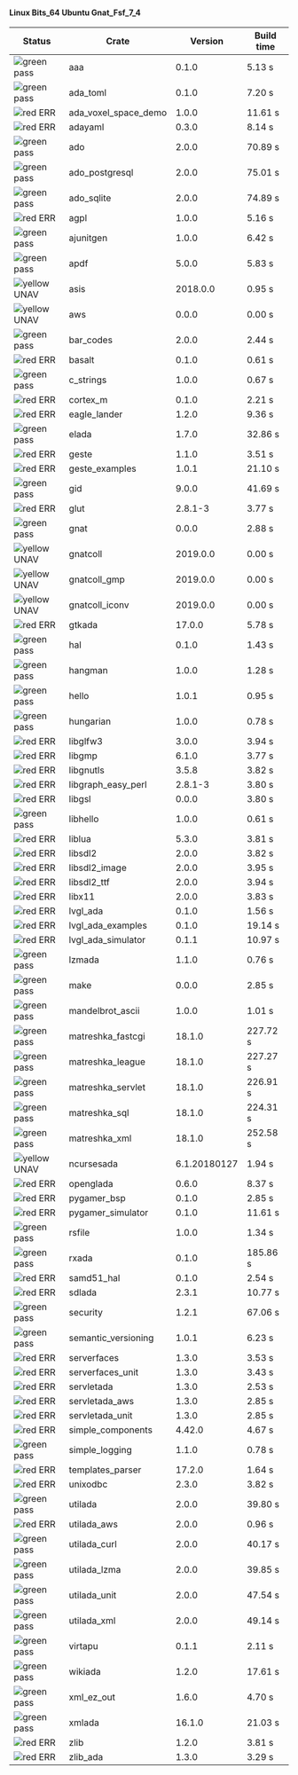 #### Linux Bits_64 Ubuntu Gnat_Fsf_7_4

| Status | Crate | Version | Build time |
| --- | --- | --- | --- |
|![green](https://placehold.it/8/00aa00/000000?text=+) pass | aaa | 0.1.0 |  5.13 s |
|![green](https://placehold.it/8/00aa00/000000?text=+) pass | ada_toml | 0.1.0 |  7.20 s |
|![red](https://placehold.it/8/ff0000/000000?text=+) ERR  | ada_voxel_space_demo | 1.0.0 |  11.61 s |
|![red](https://placehold.it/8/ff0000/000000?text=+) ERR  | adayaml | 0.3.0 |  8.14 s |
|![green](https://placehold.it/8/00aa00/000000?text=+) pass | ado | 2.0.0 |  70.89 s |
|![green](https://placehold.it/8/00aa00/000000?text=+) pass | ado_postgresql | 2.0.0 |  75.01 s |
|![green](https://placehold.it/8/00aa00/000000?text=+) pass | ado_sqlite | 2.0.0 |  74.89 s |
|![red](https://placehold.it/8/ff0000/000000?text=+) ERR  | agpl | 1.0.0 |  5.16 s |
|![green](https://placehold.it/8/00aa00/000000?text=+) pass | ajunitgen | 1.0.0 |  6.42 s |
|![green](https://placehold.it/8/00aa00/000000?text=+) pass | apdf | 5.0.0 |  5.83 s |
|![yellow](https://placehold.it/8/ffbb00/000000?text=+) UNAV | asis | 2018.0.0 |  0.95 s |
|![yellow](https://placehold.it/8/ffbb00/000000?text=+) UNAV | aws | 0.0.0 |  0.00 s |
|![green](https://placehold.it/8/00aa00/000000?text=+) pass | bar_codes | 2.0.0 |  2.44 s |
|![red](https://placehold.it/8/ff0000/000000?text=+) ERR  | basalt | 0.1.0 |  0.61 s |
|![green](https://placehold.it/8/00aa00/000000?text=+) pass | c_strings | 1.0.0 |  0.67 s |
|![red](https://placehold.it/8/ff0000/000000?text=+) ERR  | cortex_m | 0.1.0 |  2.21 s |
|![red](https://placehold.it/8/ff0000/000000?text=+) ERR  | eagle_lander | 1.2.0 |  9.36 s |
|![green](https://placehold.it/8/00aa00/000000?text=+) pass | elada | 1.7.0 |  32.86 s |
|![red](https://placehold.it/8/ff0000/000000?text=+) ERR  | geste | 1.1.0 |  3.51 s |
|![red](https://placehold.it/8/ff0000/000000?text=+) ERR  | geste_examples | 1.0.1 |  21.10 s |
|![green](https://placehold.it/8/00aa00/000000?text=+) pass | gid | 9.0.0 |  41.69 s |
|![red](https://placehold.it/8/ff0000/000000?text=+) ERR  | glut | 2.8.1-3 |  3.77 s |
|![green](https://placehold.it/8/00aa00/000000?text=+) pass | gnat | 0.0.0 |  2.88 s |
|![yellow](https://placehold.it/8/ffbb00/000000?text=+) UNAV | gnatcoll | 2019.0.0 |  0.00 s |
|![yellow](https://placehold.it/8/ffbb00/000000?text=+) UNAV | gnatcoll_gmp | 2019.0.0 |  0.00 s |
|![yellow](https://placehold.it/8/ffbb00/000000?text=+) UNAV | gnatcoll_iconv | 2019.0.0 |  0.00 s |
|![red](https://placehold.it/8/ff0000/000000?text=+) ERR  | gtkada | 17.0.0 |  5.78 s |
|![green](https://placehold.it/8/00aa00/000000?text=+) pass | hal | 0.1.0 |  1.43 s |
|![green](https://placehold.it/8/00aa00/000000?text=+) pass | hangman | 1.0.0 |  1.28 s |
|![green](https://placehold.it/8/00aa00/000000?text=+) pass | hello | 1.0.1 |  0.95 s |
|![green](https://placehold.it/8/00aa00/000000?text=+) pass | hungarian | 1.0.0 |  0.78 s |
|![red](https://placehold.it/8/ff0000/000000?text=+) ERR  | libglfw3 | 3.0.0 |  3.94 s |
|![red](https://placehold.it/8/ff0000/000000?text=+) ERR  | libgmp | 6.1.0 |  3.77 s |
|![red](https://placehold.it/8/ff0000/000000?text=+) ERR  | libgnutls | 3.5.8 |  3.82 s |
|![red](https://placehold.it/8/ff0000/000000?text=+) ERR  | libgraph_easy_perl | 2.8.1-3 |  3.80 s |
|![red](https://placehold.it/8/ff0000/000000?text=+) ERR  | libgsl | 0.0.0 |  3.80 s |
|![green](https://placehold.it/8/00aa00/000000?text=+) pass | libhello | 1.0.0 |  0.61 s |
|![red](https://placehold.it/8/ff0000/000000?text=+) ERR  | liblua | 5.3.0 |  3.81 s |
|![red](https://placehold.it/8/ff0000/000000?text=+) ERR  | libsdl2 | 2.0.0 |  3.82 s |
|![red](https://placehold.it/8/ff0000/000000?text=+) ERR  | libsdl2_image | 2.0.0 |  3.95 s |
|![red](https://placehold.it/8/ff0000/000000?text=+) ERR  | libsdl2_ttf | 2.0.0 |  3.94 s |
|![red](https://placehold.it/8/ff0000/000000?text=+) ERR  | libx11 | 2.0.0 |  3.83 s |
|![red](https://placehold.it/8/ff0000/000000?text=+) ERR  | lvgl_ada | 0.1.0 |  1.56 s |
|![red](https://placehold.it/8/ff0000/000000?text=+) ERR  | lvgl_ada_examples | 0.1.0 |  19.14 s |
|![red](https://placehold.it/8/ff0000/000000?text=+) ERR  | lvgl_ada_simulator | 0.1.1 |  10.97 s |
|![green](https://placehold.it/8/00aa00/000000?text=+) pass | lzmada | 1.1.0 |  0.76 s |
|![green](https://placehold.it/8/00aa00/000000?text=+) pass | make | 0.0.0 |  2.85 s |
|![green](https://placehold.it/8/00aa00/000000?text=+) pass | mandelbrot_ascii | 1.0.0 |  1.01 s |
|![green](https://placehold.it/8/00aa00/000000?text=+) pass | matreshka_fastcgi | 18.1.0 |  227.72 s |
|![green](https://placehold.it/8/00aa00/000000?text=+) pass | matreshka_league | 18.1.0 |  227.27 s |
|![green](https://placehold.it/8/00aa00/000000?text=+) pass | matreshka_servlet | 18.1.0 |  226.91 s |
|![green](https://placehold.it/8/00aa00/000000?text=+) pass | matreshka_sql | 18.1.0 |  224.31 s |
|![green](https://placehold.it/8/00aa00/000000?text=+) pass | matreshka_xml | 18.1.0 |  252.58 s |
|![yellow](https://placehold.it/8/ffbb00/000000?text=+) UNAV | ncursesada | 6.1.20180127 |  1.94 s |
|![red](https://placehold.it/8/ff0000/000000?text=+) ERR  | openglada | 0.6.0 |  8.37 s |
|![red](https://placehold.it/8/ff0000/000000?text=+) ERR  | pygamer_bsp | 0.1.0 |  2.85 s |
|![red](https://placehold.it/8/ff0000/000000?text=+) ERR  | pygamer_simulator | 0.1.0 |  11.61 s |
|![green](https://placehold.it/8/00aa00/000000?text=+) pass | rsfile | 1.0.0 |  1.34 s |
|![green](https://placehold.it/8/00aa00/000000?text=+) pass | rxada | 0.1.0 |  185.86 s |
|![red](https://placehold.it/8/ff0000/000000?text=+) ERR  | samd51_hal | 0.1.0 |  2.54 s |
|![red](https://placehold.it/8/ff0000/000000?text=+) ERR  | sdlada | 2.3.1 |  10.77 s |
|![green](https://placehold.it/8/00aa00/000000?text=+) pass | security | 1.2.1 |  67.06 s |
|![green](https://placehold.it/8/00aa00/000000?text=+) pass | semantic_versioning | 1.0.1 |  6.23 s |
|![red](https://placehold.it/8/ff0000/000000?text=+) ERR  | serverfaces | 1.3.0 |  3.53 s |
|![red](https://placehold.it/8/ff0000/000000?text=+) ERR  | serverfaces_unit | 1.3.0 |  3.43 s |
|![red](https://placehold.it/8/ff0000/000000?text=+) ERR  | servletada | 1.3.0 |  2.53 s |
|![red](https://placehold.it/8/ff0000/000000?text=+) ERR  | servletada_aws | 1.3.0 |  2.85 s |
|![red](https://placehold.it/8/ff0000/000000?text=+) ERR  | servletada_unit | 1.3.0 |  2.85 s |
|![red](https://placehold.it/8/ff0000/000000?text=+) ERR  | simple_components | 4.42.0 |  4.67 s |
|![green](https://placehold.it/8/00aa00/000000?text=+) pass | simple_logging | 1.1.0 |  0.78 s |
|![red](https://placehold.it/8/ff0000/000000?text=+) ERR  | templates_parser | 17.2.0 |  1.64 s |
|![red](https://placehold.it/8/ff0000/000000?text=+) ERR  | unixodbc | 2.3.0 |  3.82 s |
|![green](https://placehold.it/8/00aa00/000000?text=+) pass | utilada | 2.0.0 |  39.80 s |
|![red](https://placehold.it/8/ff0000/000000?text=+) ERR  | utilada_aws | 2.0.0 |  0.96 s |
|![green](https://placehold.it/8/00aa00/000000?text=+) pass | utilada_curl | 2.0.0 |  40.17 s |
|![green](https://placehold.it/8/00aa00/000000?text=+) pass | utilada_lzma | 2.0.0 |  39.85 s |
|![green](https://placehold.it/8/00aa00/000000?text=+) pass | utilada_unit | 2.0.0 |  47.54 s |
|![green](https://placehold.it/8/00aa00/000000?text=+) pass | utilada_xml | 2.0.0 |  49.14 s |
|![green](https://placehold.it/8/00aa00/000000?text=+) pass | virtapu | 0.1.1 |  2.11 s |
|![green](https://placehold.it/8/00aa00/000000?text=+) pass | wikiada | 1.2.0 |  17.61 s |
|![green](https://placehold.it/8/00aa00/000000?text=+) pass | xml_ez_out | 1.6.0 |  4.70 s |
|![green](https://placehold.it/8/00aa00/000000?text=+) pass | xmlada | 16.1.0 |  21.03 s |
|![red](https://placehold.it/8/ff0000/000000?text=+) ERR  | zlib | 1.2.0 |  3.81 s |
|![red](https://placehold.it/8/ff0000/000000?text=+) ERR  | zlib_ada | 1.3.0 |  3.29 s |

